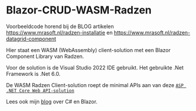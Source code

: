 # Blazor-CRUD-WASM-Radzen
Voorbeeldcode horend bij de BLOG artikelen 
https://www.mrasoft.nl/radzen-installatie en 
https://www.mrasoft.nl/radzen-datagrid-component

Hier staat een WASM (WebAssembly) client-solution met een Blazor Component Library van Radzen. 

Voor de solution is de Visual Studio 2022 IDE gebruikt. Het gebruikte .Net Framework is .Net 6.0.

De WASM Radzen Client-solution roept de minimal APIs aan van deze [`ASP .NET Core Web API-solution`](https://github.com/mrasoftGithub/Blazor-CRUD-minimalAPI) 

Lees ook mijn [blog](https://www.mrasoft.nl) over C# en Blazor.
